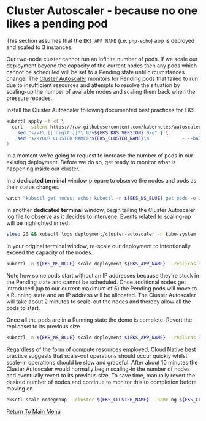 # Cluster Autoscaler - because no one likes a pending pod

This section assumes that the `EKS_APP_NAME` (i.e. `php-echo`) app is deployed and scaled to 3 instances.

Our two-node cluster cannot run an infinite number of pods.
If we scale our deployment beyond the capacity of the current nodes then any pods which cannot be scheduled will be set to a Pending state until circumstances change.
The [Cluster Autoscaler](https://docs.aws.amazon.com/eks/latest/userguide/cluster-autoscaler.html) monitors for Pending pods that failed to run due to insufficient resources and attempts to resolve the situation by scaling-up the number of available nodes and scaling them back when the pressure recedes.

Install the Cluster Autoscaler following documented best practices for EKS.
```bash
kubectl apply -f <( \
  curl --silent https://raw.githubusercontent.com/kubernetes/autoscaler/master/cluster-autoscaler/cloudprovider/aws/examples/cluster-autoscaler-autodiscover.yaml | \
    sed "s/v1\.[[:digit:]]*\.0/v${EKS_K8S_VERSION}.0/g" | \
    sed "s/<YOUR CLUSTER NAME>/${EKS_CLUSTER_NAME}\n            - --balance-similar-node-groups\n            - --skip-nodes-with-system-pods=false/g" \
)
```

In a moment we're going to request to increase the number of pods in our existing deployment.
Before we do so, get ready to monitor what is happening inside our cluster.

In a **dedicated terminal** window prepare to observe the nodes and pods as their status changes.
```bash
watch "kubectl get nodes; echo; kubectl -n ${EKS_NS_BLUE} get pods -o wide"
```

In another **dedicated terminal** window, begin tailing the Cluster Autoscaler log file to observe as it decides to intervene.
Events related to scaling-up will be highlighted in red.
```bash
sleep 20 && kubectl logs deployment/cluster-autoscaler -n kube-system -f | grep 'scale-up\|scaleup\|scale up\|$' --color
```

In your original terminal window, re-scale our deployment to intentionally exceed the capacity of the nodes.
```bash
kubectl -n ${EKS_NS_BLUE} scale deployment ${EKS_APP_NAME} --replicas 30
```

Note how some pods start without an IP addresses because they're stuck in the Pending state and cannot be scheduled.
Once additional nodes get introduced (up to our current maximum of 6) the Pending pods will move to a Running state and an IP address will be allocated.
The Cluster Autoscaler will take about 2 minutes to scale-out the nodes and thereby allow all the pods to start.

Once all the pods are in a Running state the demo is complete.
Revert the replicaset to its previous size.
```bash
kubectl -n ${EKS_NS_BLUE} scale deployment ${EKS_APP_NAME} --replicas 3
```

Regardless of the form of compute resources employed, Cloud Native best practice suggests that scale-out operations should occur quickly whilst scale-in operations should be slow and graceful.
After about 10 minutes the Cluster Autoscaler would normally begin scaling-in the number of nodes and eventually revert to its previous size.
To save time, manually revert the desired number of nodes and continue to monitor this to completion before moving on.
```bash
eksctl scale nodegroup --cluster ${EKS_CLUSTER_NAME} --name ng-${EKS_CLUSTER_NAME} --nodes 2
```

[Return To Main Menu](/README.md)

